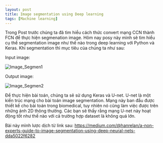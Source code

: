 ```yaml
---
layout: post
title: Image segmentation using Deep learning
tags: [Machine learning]
---
```

Trong Post trước chúng ta đã tìm hiểu cách thức convert mạng CCN thành FCN để thực hiện segmenation image. Hôm nay posy này mình sẽ tìm hiểu cụ thể segmentation image như thế nào trong deep learning với Python và Keras. Khi segmentation thì mục tiêu của chúng ta như sau:

Input image:

![Image_Segmen1](https://cdn-images-1.medium.com/max/800/1*qDTZb2PCoM-ZTzLZMqOrSQ.png "Image_Segmen1")

Output image:

![Image_Segmen2](https://cdn-images-1.medium.com/max/800/1*d8LA_ZJbeGfIAECjAGy5_A.png "Image_Segmen2")

Để thực hiện bài toán, chúng ta sẽ sử dụng Keras và U-net. U-net là một kiến trúc mạng cho bài toán image segmentation. Mạng này ban đầu được thiết kế cho bài toán trong biomedical, tuy nhiên nó cũng làm việc được trên những ảnh 2D thông thường. Các bạn sẽ thấy rằng mạng U-net này hoạt động tốt như thế nào với cả trường hợp dataset là không quá lớn.


Bài này mình lược dịch từ link sau:
https://medium.com/@hanrelan/a-non-experts-guide-to-image-segmentation-using-deep-neural-nets-dda5022f6282
